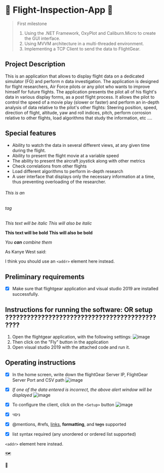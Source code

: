 # :flight_departure:	Flight-Inspection-App :flight_arrival:	


> First milestone
> 1) Using the .NET Framework, OxyPlot and Caliburn.Micro to create the GUI interface.
> 2) Using MVVM architecture in a multi-threaded environment.
> 3) Implementing a TCP Client to send the data to FlightGear.


## Project Description
This is an application that allows to display flight data on a dedicated simulator (FG) and perform n data investigation.
The application is designed for flight researchers, Air Force pilots or any pilot who wants to improve himself for future flights. 
The application presents the pilot all of his flight's data in various display forms, as a post flight process.
It allows the pilot to control the speed of a movie play (slower or faster) and perform an in-depth analysis of data relative to the pilot's other flights: Steering position, speed, direction of flight, altitude, yaw and roll indices, pitch, perform corrosion relative to other flights, load algorithms that study the information, etc ....



## Special features

-	Ability to watch the data in several different views, at any given time during the flight.
-	Ability to present the flight movie at a variable speed
-	The ability to present the aircraft joystick along with other metrics
-	Check correlations from other flights
-	Load different algorithms to perform in-depth research
-	A user interface that displays only the necessary information at a time, thus preventing overloading of the researcher.




###### This is an <h6> tag

*This text will be italic*
_This will also be italic_

**This text will be bold**
__This will also be bold__

_You **can** combine them_

As Kanye West said:



I think you should use an
`<addr>` element here instead.

## Preliminary requirements
- [x] Make sure that flightgear application and visual studio 2019 are installed successfully.
## Instructions for running the software: OR setup ??????????????????????????????????????????????
1. Open the flightgear application, with the following settings:
![image](https://user-images.githubusercontent.com/73064092/114318178-87819600-9b14-11eb-9cde-430bbafa9edf.png)
2. Then click on the "Fly" button in the application
3. Open visual studio 2019 with the attached code and run it.

## Operating instructions
- [x] In the home screen, write down the flightGear Server IP, FlightGear Server Port and CSV path
![image](https://user-images.githubusercontent.com/73064092/114318413-738a6400-9b15-11eb-9977-850716142989.png)
- [x] *If one of the data entered is incorrect, the above alert window will be displayed*
![image](https://user-images.githubusercontent.com/73064092/114318467-c237fe00-9b15-11eb-9450-15d68172d048.png)
- [x] To configure the client, click on the `<Setup>` button
![image](https://user-images.githubusercontent.com/73064092/114318547-2955b280-9b16-11eb-94fe-65c7e39b954a.png)


- [x] ניסוי
- [x] @mentions, #refs, [links](), **formatting**, and <del>tags</del> supported
- [x] list syntax required (any unordered or ordered list supported)

`<addr>` element here instead.


:world_map:

:compass:	
